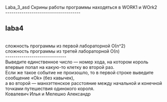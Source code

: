Laba_3_asd Скрины работы программы находяться в WORK1 и WOrk2<br>
-------------------------------------<br>
<h2>laba4</h2><br>
сложность программы из первой лабораторной О(n^2)<br>
сложность программы из третей лабораторной О(n)<br>
------------------------------<br>
Выведите единственное число — номер хода, на котором король впервые попал на какую-то клетку во второй раз. <br>
Если же такое событие не произошло, то в первой строке выведите сообщение «Ok» (без кавычек),<br>
а во второй — манхэттенское расстояние между начальной и конечной точками путешествия одинокого короля.<br>
Ковалевич Илья и Мелешко Александр
